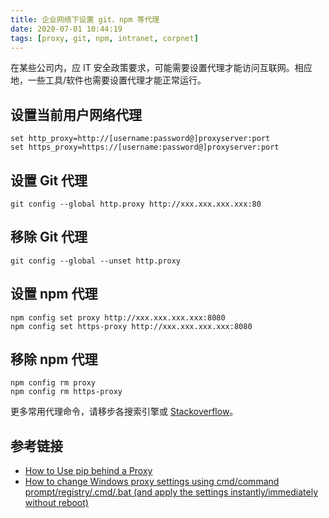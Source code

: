 ```yaml
---
title: 企业网络下设置 git、npm 等代理
date: 2020-07-01 10:44:19
tags: [proxy, git, npm, intranet, corpnet]
---
```


在某些公司内，应 IT 安全政策要求，可能需要设置代理才能访问互联网。相应地，一些工具/软件也需要设置代理才能正常运行。

## 设置当前用户网络代理

``` shell
set http_proxy=http://[username:password@]proxyserver:port
set https_proxy=https://[username:password@]proxyserver:port
```

## 设置 Git 代理

``` shell
git config --global http.proxy http://xxx.xxx.xxx.xxx:80
```

## 移除 Git 代理

``` shell
git config --global --unset http.proxy
```

## 设置 npm 代理

``` shell
npm config set proxy http://xxx.xxx.xxx.xxx:8080
npm config set https-proxy http://xxx.xxx.xxx.xxx:8080
```

## 移除 npm 代理

``` shell
npm config rm proxy
npm config rm https-proxy
```

更多常用代理命令，请移步各搜索引擎或 [Stackoverflow](https://stackoverflow.com)。

## 参考链接

- [How to Use pip behind a Proxy](http://leifengblog.net/blog/how-to-use-pip-behind-a-proxy/)
- [How to change Windows proxy settings using cmd/command prompt/registry/.cmd/.bat (and apply the settings instantly/immediately without reboot)](https://dannyda.com/2019/12/13/how-to-change-windows-proxy-settings-using-cmd-command-prompt-registry-cmd-bat)
